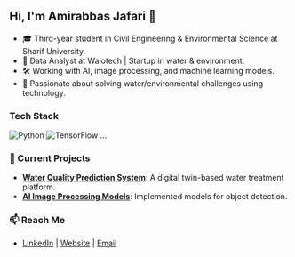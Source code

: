## Hi, I'm Amirabbas Jafari 👋

- 🎓 Third-year student in Civil Engineering & Environmental Science at Sharif University.
- 💼 Data Analyst at Waiotech | Startup in water & environment.
- 🛠️ Working with AI, image processing, and machine learning models.
- 🌱 Passionate about solving water/environmental challenges using technology.

### Tech Stack
![Python](https://img.shields.io/badge/-Python-333?logo=python)
![TensorFlow](https://img.shields.io/badge/-TensorFlow-333?logo=tensorflow)
...

### 🚀 Current Projects
- **[Water Quality Prediction System](#)**: A digital twin-based water treatment platform.
- **[AI Image Processing Models](#)**: Implemented models for object detection.

### 📫 Reach Me
- [LinkedIn](#) | [Website](#) | [Email](#yaghoubiseidtaher@gmail.com)
